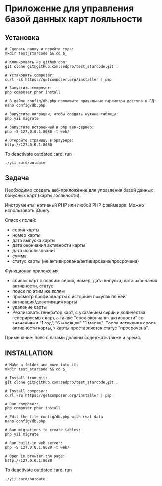 Приложение для управления базой данных карт лояльности
======================================================

Установка
---------

```
# Сделать папку и перейти туда:
mkdir test_starcode && cd $_

# Клонировать из github.com:
git clone git@github.com:sedpro/test_starcode.git .

# Установить composer:
curl -sS https://getcomposer.org/installer | php

# Запустить composer:
php composer.phar install

# В файле config/db.php пропишите правильные параметры доступа к БД:
nano config/db.php

# Запустите миграции, чтобы создать нужные таблицы:
php yii migrate

# Запустите встроенный в php веб-сервер:
php -S 127.0.0.1:8080 -t web/

# Откройте страницу в браузере:
http://127.0.0.1:8080
```

To deactivate outdated card, run 
```
./yii card/outdate
```

Задача
----

Необходимо создать веб-приложение для управления базой данных бонусных карт (карты лояльности).

Инструменты: нативный PHP или любой PHP фреймворк. Можно использовать jQuery.

Список полей:
* серия карты
* номер карты
* дата выпуска карты
* дата окончания активности карты
* дата использования
* сумма
* статус карты (не активирована/активирована/просрочена)

Функционал приложения
- список карт с полями: серия, номер, дата выпуска, дата окончания активности, статус
- поиск по этим же полям
- просмотр профиля карты с историей покупок по ней
- активация/деактивация карты
- удаление карты
- Реализовать генератор карт, с указанием серии и количества генерируемых карт, а также "срок
окончания активности" со значениями "1 год", "6 месяцев" "1 месяц". После истечения срока
активности карты, у карты проставляется статус "просрочена".

Примечание: поля с датами должны содержать также и время.

INSTALLATION
------------

```
# Make a folder and move into it:
mkdir test_starcode && cd $_

# Install from git:
git clone git@github.com:sedpro/test_starcode.git .

# Install composer:
curl -sS https://getcomposer.org/installer | php

# Run composer:
php composer.phar install

# Edit the file config/db.php with real data
nano config/db.php

# Run migrations to create tables:
php yii migrate

# Run built-in web server:
php -S 127.0.0.1:8080 -t web/

# Open in browser the page:
http://127.0.0.1:8080
```

To deactivate outdated card, run 
```
./yii card/outdate
```
